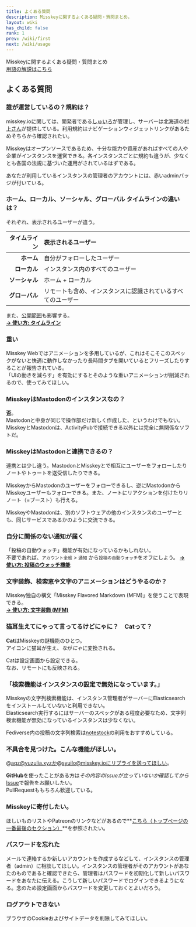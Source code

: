 ```yaml
---
title: よくある質問
description: Misskeyに関するよくある疑問・質問まとめ。
layout: wiki
has_child: false
rank: 1
prev: /wiki/first
next: /wiki/usage
---
```

Misskeyに関するよくある疑問・質問まとめ  
[用語の解説はこちら](first)

## よくある質問
### 誰が運営しているの？規約は？
misskey.ioに関しては、開発者である[しゅいろ](culture/users/syuilo)が管理し、サーバーは北海道の[村上さん](culture/users/AureoleArk)が提供している。利用規約はナビゲーションウィジェットリンクがあるためそちらから確認されたい。

Misskeyはオープンソースであるため、十分な能力や資産があればすべての人や企業がインスタンスを運営できる。各インスタンスごとに規約も違うが、少なくとも各国の法規に基づいた運用がされているはずである。  

あなたが利用しているインスタンスの管理者のアカウントには、赤いadminバッジが付いている。

### ホーム、ローカル、ソーシャル、グローバル タイムラインの違いは？
それぞれ、表示されるユーザーが違う。

| タイムライン | 表示されるユーザー |
|--:|:--|
| **ホーム** | 自分がフォローしたユーザー |
| **ローカル** | インスタンス内のすべてのユーザー |
| **ソーシャル** | ホーム + ローカル |
| **グローバル** | リモートも含め、インスタンスに認識されているすべてのユーザー |

また、[公開範囲](usage/post#公開範囲を設定する)も影響する。  
**[→ 使い方: タイムライン](usage/timelines)**

### 重い
Misskey Webではアニメーションを多用しているが、これはそこそこのスペックがないと快適に動作しなかったり長時間タブを開いているとフリーズしたりすることが報告されている。  
「UIの動きを減らす」を有効にするとそのような重いアニメーションが削減されるので、使ってみてほしい。

### MisskeyはMastodonのインスタンスなの？
**[否](../blog/2018/08/17_1_misskeyisnotmastodon)**。  
Mastodonと中身が同じで操作部だけ新しく作成した、というわけでもない。MisskeyとMastodonは、ActivityPubで接続できる以外には完全に無関係なソフトだ。

### MisskeyはMastodonと連携できるの？
連携とは少し違う。MastodonとMisskeyとで相互にユーザーをフォローしたりノートやトゥートを送受信したりできる。

MisskeyからMastodonのユーザーをフォローできるし、逆にMastodonからMisskeyユーザーもフォローできる。また、ノートにリアクションを付けたりリノート（=ブースト）も行える。

MisskeyやMastodonは、別のソフトウェアの他のインスタンスのユーザーとも、同じサービスであるかのように交流できる。

### 自分に関係のない通知が届く
「投稿の自動ウォッチ」機能が有効になっているかもしれない。  
不要であれば、`アカウント全般` > `通知` から`投稿の自動ウォッチ`をオフにしよう。
**[→ 使い方: 投稿のウォッチ機能](usage/watch)**

### 文字装飾、検索窓や文字のアニメーションはどうやるのか？
Misskey独自の構文「Misskey Flavored Markdown (MFM)」を使うことで表現できる。  
**[→ 使い方: 文字装飾 (MFM)](usage/mfm)**

### 猫耳生えてにゃって言ってるけどにゃに？　Catって？
**Cat**はMisskeyの謎機能のひとつ。  
アイコンに猫耳が生え、*な*が*にゃ*に変換される。

Catは設定画面から設定できる。  
なお、リモートにも反映される。

### 「検索機能はインスタンスの設定で無効になっています。」
Misskeyの文字列検索機能は、インスタンス管理者がサーバーにElasticsearchをインストールしていないと利用できない。  
Elasticsearch実行するにはサーバーのスペックがある程度必要なため、文字列検索機能が無効になっているインスタンスは少なくない。

Fediverse内の投稿の文字列検索は[notestock](https://notestock.osa-p.net/)の利用をおすすめしている。

### 不具合を見つけた。こんな機能がほしい。
@aqz@yuzulia.xyzか@syuilo@misskey.ioにリプライを送ってほしい。

**GitHub**を使ったことがある方は*その内容のIssueが立っていないか確認してから*[Issue](https://github.com/syuilo/misskey/issues/new/choose)で報告をお願いしたい。  
PullRequestももちろん歓迎している。

### Misskeyに寄付したい。
ほしいものリストやPatreonのリンクなどがあるので**[こちら（トップページの一番最後のセクション）](../#section_7)**を参照されたい。

### パスワードを忘れた
メールで連絡するか新しいアカウントを作成するなどして、インスタンスの管理者（admin）に相談してほしい。インスタンスの管理者がそのアカウントがあなたのものであると確認できたら、管理者はパスワードを初期化して新しいパスワードをあなたに伝える。こうして新しいパスワードでログインできるようになる。念のため設定画面からパスワードを変更しておくとよいだろう。

### ログアウトできない
ブラウザのCookieおよびサイトデータを削除してみてほしい。
